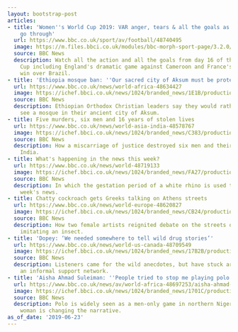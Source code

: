 ```yaml
---
layout: bootstrap-post
articles:
- title: 'Women''s World Cup 2019: VAR anger, tears & all the goals as England & France
    go through'
  url: https://www.bbc.co.uk/sport/av/football/48740495
  image: https://m.files.bbci.co.uk/modules/bbc-morph-sport-page/3.2.0/images/bbc-sport-logo.png
  source: BBC News
  description: Watch all the action and all the goals from day 16 of the Women's World
    Cup including England's dramatic game against Cameroon and France's extra-time
    win over Brazil.
- title: 'Ethiopia mosque ban: ''Our sacred city of Aksum must be protected'''
  url: https://www.bbc.co.uk/news/world-africa-48634427
  image: https://ichef.bbci.co.uk/news/1024/branded_news/1E1B/production/_107470770_gettyimages-872039438.jpg
  source: BBC News
  description: Ethiopian Orthodox Christian leaders say they would rather die than
    see a mosque in their ancient city of Aksum.
- title: Five murders, six men and 16 years of stolen lives
  url: https://www.bbc.co.uk/news/world-asia-india-48578767
  image: https://ichef.bbci.co.uk/news/1024/branded_news/C383/production/_107315005_img_3201.jpg
  source: BBC News
  description: How a miscarriage of justice destroyed six men and their families in
    India.
- title: What's happening in the news this week?
  url: https://www.bbc.co.uk/news/world-48719133
  image: https://ichef.bbci.co.uk/news/1024/branded_news/FA27/production/_107493046_c77d29e6-11cf-4995-8b13-39423dfb37c8.jpg
  source: BBC News
  description: In which the gestation period of a white rhino is used to explain this
    week's news.
- title: Chatty cockroach gets Greeks talking on Athens streets
  url: https://www.bbc.co.uk/news/world-europe-48620827
  image: https://ichef.bbci.co.uk/news/1024/branded_news/CB24/production/_107440025_b94f4639-79ac-452d-ad77-ae0fda745f49.jpg
  source: BBC News
  description: How two female artists reignited debate on the streets of Greece by
    imitating an insect.
- title: 'Dopey: ‘We needed somewhere to tell wild drug stories’'
  url: https://www.bbc.co.uk/news/world-us-canada-48709549
  image: https://ichef.bbci.co.uk/news/1024/branded_news/17B2B/production/_107476079_dopey2.jpg
  source: BBC News
  description: Listeners came for the wild anecdotes, but have stuck around to form
    an informal support network.
- title: 'Aisha Ahmad Suleiman: ''People tried to stop me playing polo.'''
  url: https://www.bbc.co.uk/news/av/world-africa-48697253/aisha-ahmad-suleiman-people-tried-to-stop-me-playing-polo
  image: https://ichef.bbci.co.uk/news/1024/branded_news/1701C/production/_107463249_p07dlh35.jpg
  source: BBC News
  description: Polo is widely seen as a men-only game in northern Nigeria, but one
    woman is changing the narrative.
as_of_date: '2019-06-23'
---
```


